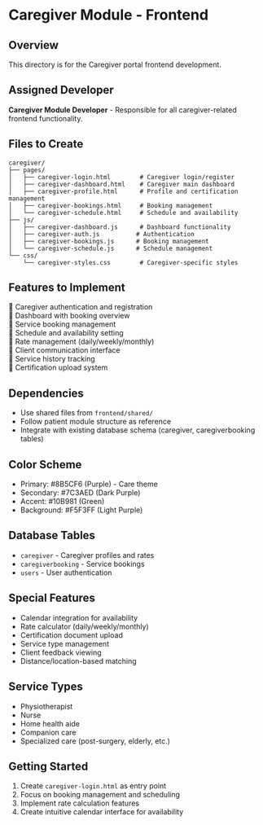 # Caregiver Module - Frontend

## Overview
This directory is for the Caregiver portal frontend development.

## Assigned Developer
**Caregiver Module Developer** - Responsible for all caregiver-related frontend functionality.

## Files to Create
```
caregiver/
├── pages/
│   ├── caregiver-login.html        # Caregiver login/register
│   ├── caregiver-dashboard.html    # Caregiver main dashboard
│   ├── caregiver-profile.html      # Profile and certification management
│   ├── caregiver-bookings.html     # Booking management
│   └── caregiver-schedule.html     # Schedule and availability
├── js/
│   ├── caregiver-dashboard.js      # Dashboard functionality
│   ├── caregiver-auth.js          # Authentication
│   ├── caregiver-bookings.js      # Booking management
│   └── caregiver-schedule.js      # Schedule management
└── css/
    └── caregiver-styles.css        # Caregiver-specific styles
```

## Features to Implement
🔲 Caregiver authentication and registration  
🔲 Dashboard with booking overview  
🔲 Service booking management  
🔲 Schedule and availability setting  
🔲 Rate management (daily/weekly/monthly)  
🔲 Client communication interface  
🔲 Service history tracking  
🔲 Certification upload system  

## Dependencies
- Use shared files from `frontend/shared/`
- Follow patient module structure as reference
- Integrate with existing database schema (caregiver, caregiverbooking tables)

## Color Scheme
- Primary: #8B5CF6 (Purple) - Care theme
- Secondary: #7C3AED (Dark Purple)
- Accent: #10B981 (Green)
- Background: #F5F3FF (Light Purple)

## Database Tables
- `caregiver` - Caregiver profiles and rates
- `caregiverbooking` - Service bookings
- `users` - User authentication

## Special Features
- Calendar integration for availability
- Rate calculator (daily/weekly/monthly)
- Certification document upload
- Service type management
- Client feedback viewing
- Distance/location-based matching

## Service Types
- Physiotherapist
- Nurse
- Home health aide
- Companion care
- Specialized care (post-surgery, elderly, etc.)

## Getting Started
1. Create `caregiver-login.html` as entry point
2. Focus on booking management and scheduling
3. Implement rate calculation features
4. Create intuitive calendar interface for availability
